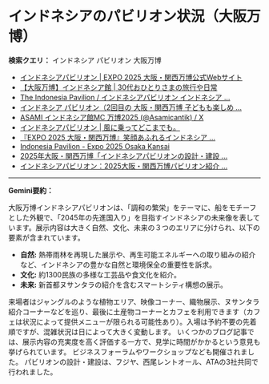 # インドネシアのパビリオン状況（大阪万博）

**検索クエリ：** インドネシア パビリオン 大阪万博

- [インドネシアパビリオン | EXPO 2025 大阪・関西万博公式Webサイト](https://www.expo2025.or.jp/official-participant/indonesia/)
- [【大阪万博】インドネシア館 | 30代おひとりさまの旅行や日常](https://ameblo.jp/yrk0327/entry-12902904410.html)
- [The Indonesia Pavilion / インドネシアパビリオン インドネシア ...](https://www.instagram.com/p/C6s6GRiu_ZW/)
- [インドネシア パビリオン（2回目の 大阪・関西万博 子どもも楽しめ ...](https://ameblo.jp/syenron1/entry-12908365440.html)
- [ASAMI インドネシア館MC 万博2025 (@Asamicantik) / X](https://x.com/asamicantik)
- [インドネシアパビリオン | 風に乗ってどこまでも。](https://ameblo.jp/laven1015/entry-12907034731.html)
- [『EXPO 2025 大阪・関西万博』笑顔あふれるインドネシア ...](https://note.com/yamada_tourist/n/n27bea8822b97)
- [Indonesia Pavilion - Expo 2025 Osaka Kansai](https://expo2025indonesia.id/)
- [2025年大阪・関西万博「インドネシアパビリオンの設計・建設 ...](https://www.fujiya-net.co.jp/news/20240501)
- [インドネシアパビリオン：2025大阪・関西万博パビリオン紹介 ...](https://www.nippon.com/ja/guide-to-japan/expo2025021/)


---

**Gemini要約：**

大阪万博インドネシアパビリオンは、「調和の繁栄」をテーマに、船をモチーフとした外観で、「2045年の先進国入り」を目指すインドネシアの未来像を表しています。展示内容は大きく自然、文化、未来の３つのエリアに分けられ、以下の要素が含まれています。

* **自然:** 熱帯雨林を再現した展示や、再生可能エネルギーへの取り組みの紹介など、インドネシアの豊かな自然と環境保全の重要性を訴求。
* **文化:** 約1300民族の多様な工芸品や食文化を紹介。
* **未来:** 新首都ヌサンタラの紹介を含むスマートシティ構想の展示。

来場者はジャングルのような植物エリア、映像コーナー、織物展示、ヌサンタラ紹介コーナーなどを巡り、最後に土産物コーナーとカフェを利用できます（カフェは状況によって提供メニューが限られる可能性あり）。入場は予約不要の先着順ですが、混雑状況は日によって大きく変動します。  いくつかのブログ記事では、展示内容の充実度を高く評価する一方で、見学に時間がかかるという意見も挙げられています。  ビジネスフォーラムやワークショップなども開催されました。  パビリオンの設計・建設は、フジヤ、西尾レントオール、ATAの3社共同で行われました。

